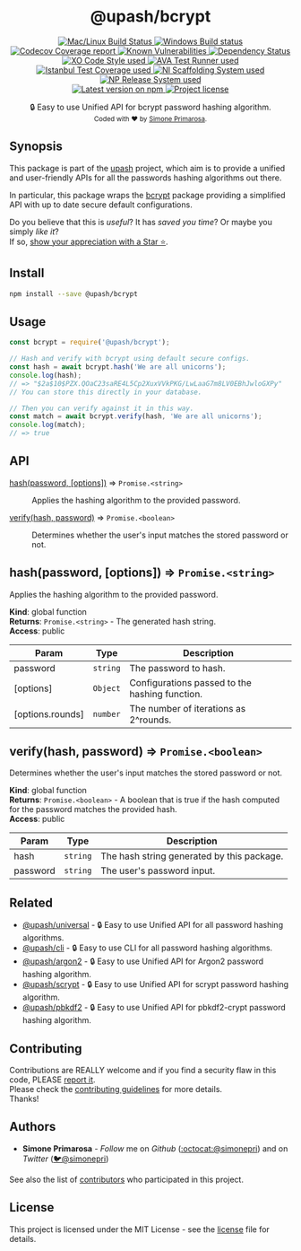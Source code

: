 <h1 align="center">
  <b>@upash/bcrypt</b>
</h1>
<p align="center">
  <!-- CI - TravisCI -->
  <a href="https://travis-ci.org/simonepri/upash-bcrypt">
    <img src="https://img.shields.io/travis/simonepri/upash-bcrypt/master.svg?label=MacOS%20%26%20Linux" alt="Mac/Linux Build Status" />
  </a>
  <!-- CI - AppVeyor -->
  <a href="https://ci.appveyor.com/project/simonepri/upash-bcrypt">
    <img src="https://img.shields.io/appveyor/ci/simonepri/upash-bcrypt/master.svg?label=Windows" alt="Windows Build status" />
  </a>
  <!-- Coverage - Codecov -->
  <a href="https://codecov.io/gh/simonepri/upash-bcrypt">
    <img src="https://img.shields.io/codecov/c/github/simonepri/upash-bcrypt/master.svg" alt="Codecov Coverage report" />
  </a>
  <!-- DM - Snyk -->
  <a href="https://snyk.io/test/github/simonepri/upash-bcrypt?targetFile=package.json">
    <img src="https://snyk.io/test/github/simonepri/upash-bcrypt/badge.svg?targetFile=package.json" alt="Known Vulnerabilities" />
  </a>
  <!-- DM - David -->
  <a href="https://david-dm.org/simonepri/upash-bcrypt">
    <img src="https://david-dm.org/simonepri/upash-bcrypt/status.svg" alt="Dependency Status" />
  </a>

  <br/>

  <!-- Code Style - XO-Prettier -->
  <a href="https://github.com/xojs/xo">
    <img src="https://img.shields.io/badge/code_style-XO+Prettier-5ed9c7.svg" alt="XO Code Style used" />
  </a>
  <!-- Test Runner - AVA -->
  <a href="https://github.com/avajs/ava">
    <img src="https://img.shields.io/badge/test_runner-AVA-fb3170.svg" alt="AVA Test Runner used" />
  </a>
  <!-- Test Coverage - Istanbul -->
  <a href="https://github.com/istanbuljs/nyc">
    <img src="https://img.shields.io/badge/test_coverage-NYC-fec606.svg" alt="Istanbul Test Coverage used" />
  </a>
  <!-- Init - ni -->
  <a href="https://github.com/simonepri/ni">
    <img src="https://img.shields.io/badge/initialized_with-ni-e74c3c.svg" alt="NI Scaffolding System used" />
  </a>
  <!-- Release - np -->
  <a href="https://github.com/sindresorhus/np">
    <img src="https://img.shields.io/badge/released_with-np-6c8784.svg" alt="NP Release System used" />
  </a>

  <br/>

  <!-- Version - npm -->
  <a href="https://www.npmjs.com/package/@upash/bcrypt">
    <img src="https://img.shields.io/npm/v/@upash/bcrypt.svg" alt="Latest version on npm" />
  </a>
  <!-- License - MIT -->
  <a href="https://github.com/simonepri/upash-bcrypt/tree/master/license">
    <img src="https://img.shields.io/github/license/simonepri/upash-bcrypt.svg" alt="Project license" />
  </a>
</p>
<p align="center">
  🔒 Easy to use Unified API for bcrypt password hashing algorithm.

  <br/>

  <sub>
    Coded with ❤️ by <a href="#authors">Simone Primarosa</a>.
  </sub>
</p>

## Synopsis
This package is part of the [upash][upash] project,
which aim is to provide a unified and user-friendly APIs for all the passwords
hashing algorithms out there.  

In particular, this package wraps the [bcrypt][npm:bcrypt]
package providing a simplified API with up to date secure default configurations.

Do you believe that this is *useful*?
It has *saved you time*?
Or maybe you simply *like it*?  
If so, [show your appreciation with a Star ⭐️][start].

## Install
```bash
npm install --save @upash/bcrypt
```

## Usage
```js
const bcrypt = require('@upash/bcrypt');

// Hash and verify with bcrypt using default secure configs.
const hash = await bcrypt.hash('We are all unicorns');
console.log(hash);
// => "$2a$10$PZX.QOaC23saRE4L5Cp2XuxVVkPKG/LwLaaG7m8LV0EBhJwloGXPy"
// You can store this directly in your database.

// Then you can verify against it in this way.
const match = await bcrypt.verify(hash, 'We are all unicorns');
console.log(match);
// => true
```

## API
<dl>
<dt><a href="#hash">hash(password, [options])</a> ⇒ <code>Promise.&lt;string&gt;</code></dt>
<dd><p>Applies the hashing algorithm to the provided password.</p>
</dd>
<dt><a href="#verify">verify(hash, password)</a> ⇒ <code>Promise.&lt;boolean&gt;</code></dt>
<dd><p>Determines whether the user&#39;s input matches the stored password or not.</p>
</dd>
</dl>

<a name="hash"></a>

## hash(password, [options]) ⇒ <code>Promise.&lt;string&gt;</code>
Applies the hashing algorithm to the provided password.

**Kind**: global function  
**Returns**: <code>Promise.&lt;string&gt;</code> - The generated hash string.  
**Access**: public  

| Param | Type | Description |
| --- | --- | --- |
| password | <code>string</code> | The password to hash. |
| [options] | <code>Object</code> | Configurations passed to the hashing function. |
| [options.rounds] | <code>number</code> | The number of iterations as 2^rounds. |

<a name="verify"></a>

## verify(hash, password) ⇒ <code>Promise.&lt;boolean&gt;</code>
Determines whether the user's input matches the stored password or not.

**Kind**: global function  
**Returns**: <code>Promise.&lt;boolean&gt;</code> - A boolean that is true if the hash computed for
the password matches the provided hash.  
**Access**: public  

| Param | Type | Description |
| --- | --- | --- |
| hash | <code>string</code> | The hash string generated by this package. |
| password | <code>string</code> | The user's password input. |

## Related
- [@upash/universal][universal] -
🔒 Easy to use Unified API for all password hashing algorithms.
- [@upash/cli][cli] -
🔒 Easy to use CLI for all password hashing algorithms.
- [@upash/argon2][argon2] -
🔒 Easy to use Unified API for Argon2 password hashing algorithm.
- [@upash/scrypt][scrypt] -
🔒 Easy to use Unified API for scrypt password hashing algorithm.
- [@upash/pbkdf2][pbkdf2] -
🔒 Easy to use Unified API for pbkdf2-crypt password hashing algorithm.

## Contributing
Contributions are REALLY welcome and if you find a security flaw in this code,
PLEASE [report it][new issue].  
Please check the [contributing guidelines][contributing] for more details.  
Thanks!

## Authors
- **Simone Primarosa** - *Follow* me on
*Github* ([:octocat:@simonepri][github:simonepri]) and on
*Twitter* ([🐦@simonepri][twitter:simonepri])

See also the list of [contributors][contributors] who participated in this project.

## License
This project is licensed under the MIT License - see the [license][license] file for details.

<!-- Links -->
[upash]: https://github.com/simonepri/upash

[start]: https://github.com/simonepri/upash-bcrypt#start-of-content
[new issue]: https://github.com/simonepri/upash-bcrypt/issues/new
[contributors]: https://github.com/simonepri/upash-bcrypt/contributors

[license]: https://github.com/simonepri/upash-bcrypt/tree/master/license
[contributing]: https://github.com/simonepri/upash-bcrypt/tree/master/.github/contributing.md

[universal]: https://github.com/simonepri/upash-universal
[cli]: https://github.com/simonepri/upash-cli
[argon2]: https://github.com/simonepri/upash-argon2
[scrypt]: https://github.com/simonepri/upash-scrypt
[pbkdf2]: https://github.com/simonepri/upash-pbkdf2

[npm:bcrypt]: https://www.npmjs.com/package/bcrypt

[github:simonepri]: https://github.com/simonepri
[twitter:simonepri]: http://twitter.com/intent/user?screen_name=simoneprimarosa
